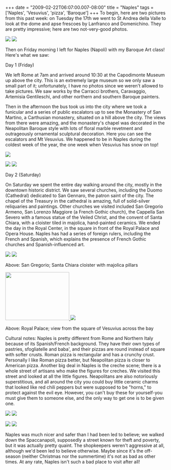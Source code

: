 +++
date = "2009-02-22T06:07:00.007-08:00"
title = "Naples"
tags = ['Naples', 'Vesuvius', 'pizza', 'Baroque']
+++
<span><span>To begin, here are two pictures from this past week: on Tuesday the 17th we went to St Andrea della Valle to look at the dome and apse frescoes by Lanfranco and Domenichino. They are pretty impressive; here are two not-very-good photos.

</span></span><img src="http://3.bp.blogspot.com/_BPRHjFkCSTM/SaFcfC8jCFI/AAAAAAAAFSA/EBaHx74535I/s1600-h/IMG_1128.JPG"/> <img src="http://3.bp.blogspot.com/_BPRHjFkCSTM/SaFce-WAWmI/AAAAAAAAFR4/FLGM8BWIt2A/s1600-h/IMG_1127.JPG"/>

<span><span>

Then on Friday morning I left for Naples (Napoli) with my Baroque Art class!  Here's what we saw:

Day 1 (Friday)

We left Rome at 7am and arrived around 10:30 at the Capodimonte Museum up above the city. This is an extremely large museum so we only saw a small part of it; unfortunately, I have no photos since we weren't allowed to take pictures. We saw works by the Carracci brothers, Caravaggio, Artemisia Gentileschi, and other northern and southern Baroque painters.

Then in the afternoon the bus took us into the city where we took a funicular and a series of public escalators up to see the Monastery of San Martino, a Carthusian monastery, situated on a hill above the city. The views from there were amazing, and the monastery's chapel was decorated in the Neapolitan Baroque style with lots of floral marble revetment and outrageously ornamental sculptural decoration. Here you can see the escalators and Mt Vesuvius. We happened to be in Naples during the coldest week of the year, the one week when Vesuvius has snow on top!

</span></span><img src="http://3.bp.blogspot.com/_BPRHjFkCSTM/SaFctRgSyoI/AAAAAAAAFSY/qrVe5m_rpwE/s1600-h/IMG_1217.JPG"/>

<span><span>

</span></span><img src="http://3.bp.blogspot.com/_BPRHjFkCSTM/SaFcfeeSmNI/AAAAAAAAFSQ/p5zvOiqdWl0/s1600-h/IMG_1187.JPG"/> <img src="http://1.bp.blogspot.com/_BPRHjFkCSTM/SaFcfOTt9iI/AAAAAAAAFSI/h38wdQfkGNo/s1600-h/IMG_1169.JPG"/>

<span><span>

Day 2 (Saturday)

On Saturday we spent the entire day walking around the city, mostly in the downtown historic district. We saw several churches, including the Duomo (Cathedral) dedicated to San Gennaro, the patron saint of the city. The chapel of the Treasury in the cathedral is amazing, full of solid-silver reliquaries and paintings. Other churches we visited included San Gregorio Armeno, San Lorenzo Maggiore (a French Gothic church), the Cappella San Severo with a famous statue of the Veiled Christ, and the convent of Santa Chiara, with a cloister tiled in majolica, hand-painted ceramics. We ended the day in the Royal Center, in the square in front of the Royal Palace and Opera House. Naples has had a series of foreign rulers, including the French and Spanish, which explains the presence of French Gothic churches and Spanish-influenced art.

</span></span><img src="http://1.bp.blogspot.com/_BPRHjFkCSTM/SaFctqpHwgI/AAAAAAAAFSw/aNWotfkVO7U/s1600-h/IMG_1263.JPG"/> <img src="http://4.bp.blogspot.com/_BPRHjFkCSTM/SaFdH5ZZ3gI/AAAAAAAAFTA/eprrEblkm3k/s1600-h/IMG_1305.JPG"/>

<span><span>Above: San Gregorio; Santa Chiara cloister with majolica pillars

</span></span><a href="http://2.bp.blogspot.com/_BPRHjFkCSTM/SaFdID9y_eI/AAAAAAAAFTQ/pjSTvPgUNjI/s1600-h/IMG_1361.JPG" onblur="try {parent.deselectBloggerImageGracefully();} catch(e) {}"><img alt="" border="0" id="BLOGGER_PHOTO_ID_5305624229103992290" src="http://2.bp.blogspot.com/_BPRHjFkCSTM/SaFdID9y_eI/AAAAAAAAFTQ/pjSTvPgUNjI/s200/IMG_1361.JPG" style="cursor: pointer; width: 200px; height: 150px;"/> </a><img src="http://1.bp.blogspot.com/_BPRHjFkCSTM/SaFdIQtQ2NI/AAAAAAAAFTY/oT5v24pvCyI/s1600-h/IMG_1362.JPG"/>

<span><span>Above: Royal Palace; view from the square of Vesuvius across the bay

Cultural notes: Naples is pretty different from Rome and Northern Italy because of its Spanish/French background. They have their own types of pastries, sfogliatelle and baba', and their pizzas are round instead of square with softer crusts. Roman pizza is rectangular and has a crunchy crust. Personally I like Roman pizza better, but Neapolitan pizza is closer to American pizza. Another big deal in Naples is the creche scene; there is a whole street of artisans who make the figures for creches. We visited this street and looked at all the little figures. Neapolitans are also notoriously superstitious, and all around the city you could buy little ceramic charms that looked like red chili peppers but were supposed to be "horns," to protect against the evil eye. However, you can't buy these for yourself-you must give them to someone else, and the only way to get one is to be given one.

</span></span><img src="http://4.bp.blogspot.com/_BPRHjFkCSTM/SaFdHunyvRI/AAAAAAAAFS4/WSJXPAp_HwM/s1600-h/IMG_1276.JPG"/> <img src="http://3.bp.blogspot.com/_BPRHjFkCSTM/SaFctYhyQOI/AAAAAAAAFSg/luwrlvHnUls/s1600-h/IMG_1246.JPG"/>

<img src="http://3.bp.blogspot.com/_BPRHjFkCSTM/SaFctXy-7oI/AAAAAAAAFSo/fxLvAEvl0t4/s1600-h/IMG_1258.JPG"/> <img src="http://3.bp.blogspot.com/_BPRHjFkCSTM/SaFdIEXfZ1I/AAAAAAAAFTI/JwETby4cPwA/s1600-h/IMG_1318.JPG"/>

<span><span>

Naples was much nicer and safer than I had been led to believe; we walked down the Spaccanapoli, supposedly a street known for theft and poverty, but it was actually pretty quaint. The shopkeepers weren't aggressive at all, although we'd been led to believe otherwise. Maybe since it's the off-season (neither Christmas nor the summertime) it's not as bad as other times. At any rate, Naples isn't such a bad place to visit after all!</span></span>
